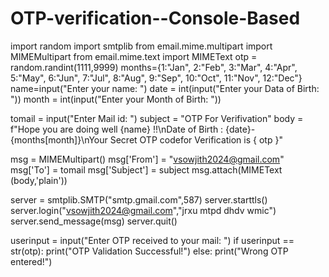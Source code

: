 # OTP-verification--Console-Based
import random
import smtplib
from email.mime.multipart import MIMEMultipart
from email.mime.text import MIMEText
otp = random.randint(1111,9999)
months={1:"Jan", 2:"Feb", 3:"Mar", 4:"Apr", 5:"May", 6:"Jun", 7:"Jul", 8:"Aug", 9:"Sep", 10:"Oct", 11:"Nov", 12:"Dec"}
name=input("Enter your name: ")
date = int(input("Enter your Data of Birth: "))
month = int(input("Enter your Month of Birth: "))

tomail = input("Enter Mail id: ")
subject = "OTP For Verifivation"
body = f"Hope you are doing well {name} !!\nDate of Birth : {date}- {months[month]}\nYour Secret OTP  codefor Verification is { otp }"

msg = MIMEMultipart()
msg['From'] = "vsowjith2024@gmail.com"
msg['To'] = tomail
msg['Subject'] = subject
msg.attach(MIMEText (body,'plain'))

server = smtplib.SMTP("smtp.gmail.com",587)
server.starttls()
server.login("vsowjith2024@gmail.com","jrxu mtpd dhdv wmic")
server.send_message(msg)
server.quit()

userinput = input("Enter OTP received to your mail: ")
if userinput == str(otp):
	print("OTP Validation Successful!")
else:
	print("Wrong OTP entered!")

